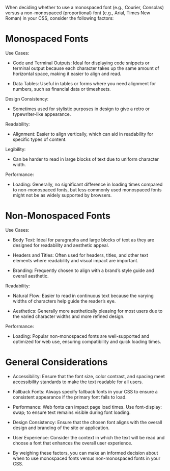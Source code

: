 When deciding whether to use a monospaced font (e.g., Courier, Consolas) versus a non-monospaced (proportional) font (e.g., Arial, Times New Roman) in your CSS, consider the following factors:

# Monospaced Fonts

Use Cases:

- Code and Terminal Outputs: Ideal for displaying code snippets or terminal output because each character takes up the same amount of horizontal space, making it easier to align and read.

- Data Tables: Useful in tables or forms where you need alignment for numbers, such as financial data or timesheets.

Design Consistency:

- Sometimes used for stylistic purposes in design to give a retro or typewriter-like appearance.

Readability:

- Alignment: Easier to align vertically, which can aid in readability for specific types of content.

Legibility:

- Can be harder to read in large blocks of text due to uniform character width.

Performance:

- Loading: Generally, no significant difference in loading times compared to non-monospaced fonts, but less commonly used monospaced fonts might not be as widely supported by browsers.

# Non-Monospaced Fonts

Use Cases:

- Body Text: Ideal for paragraphs and large blocks of text as they are designed for readability and aesthetic appeal.

- Headers and Titles: Often used for headers, titles, and other text elements where readability and visual impact are important.

- Branding: Frequently chosen to align with a brand’s style guide and overall aesthetic.

Readability:

- Natural Flow: Easier to read in continuous text because the varying widths of characters help guide the reader’s eye.

- Aesthetics: Generally more aesthetically pleasing for most users due to the varied character widths and more refined design.

Performance:

- Loading: Popular non-monospaced fonts are well-supported and optimized for web use, ensuring compatibility and quick loading times.

# General Considerations

- Accessibility: Ensure that the font size, color contrast, and spacing meet accessibility standards to make the text readable for all users.

- Fallback Fonts: Always specify fallback fonts in your CSS to ensure a consistent appearance if the primary font fails to load.

- Performance: Web fonts can impact page load times. Use font-display: swap; to ensure text remains visible during font loading.

- Design Consistency: Ensure that the chosen font aligns with the overall design and branding of the site or application.

- User Experience: Consider the context in which the text will be read and choose a font that enhances the overall user experience.

- By weighing these factors, you can make an informed decision about when to use monospaced fonts versus non-monospaced fonts in your CSS.
